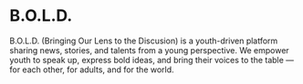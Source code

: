 # B.O.L.D.
B.O.L.D. (Bringing Our Lens to the Discusion) is a youth-driven platform sharing news, stories, and talents from a young perspective. We empower youth to speak up, express bold ideas, and bring their voices to the table — for each other, for adults, and for the world.
